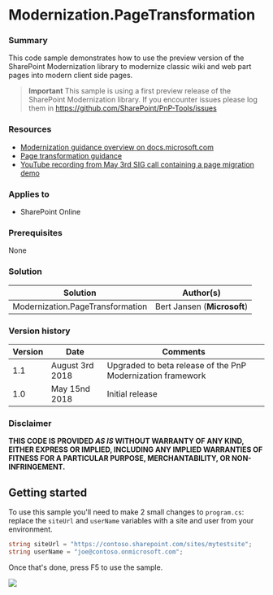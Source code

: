 # Modernization.PageTransformation #

### Summary ###

This code sample demonstrates how to use the preview version of the SharePoint Modernization library to modernize classic wiki and web part pages into modern client side pages.

> **Important**
> This sample is using a first preview release of the SharePoint Modernization library. If you encounter issues please log them in https://github.com/SharePoint/PnP-Tools/issues

### Resources ###

- [Modernization guidance overview on docs.microsoft.com](https://aka.ms/sppnp-modernize)
- [Page transformation guidance](https://docs.microsoft.com/en-us/sharepoint/dev/transform/modernize-userinterface-site-pages)
- [YouTube recording from May 3rd SIG call containing a page migration demo](https://youtu.be/Uf2f8ISBpVg?t=15m31s)

### Applies to ###

- SharePoint Online

### Prerequisites ###

None

### Solution ###

Solution | Author(s)
---------|----------
Modernization.PageTransformation | Bert Jansen (**Microsoft**)

### Version history ###

Version  | Date | Comments
---------| -----| --------
1.1  | August 3rd 2018 | Upgraded to beta release of the PnP Modernization framework
1.0  | May 15nd 2018 | Initial release

### Disclaimer ###

**THIS CODE IS PROVIDED *AS IS* WITHOUT WARRANTY OF ANY KIND, EITHER EXPRESS OR IMPLIED, INCLUDING ANY IMPLIED WARRANTIES OF FITNESS FOR A PARTICULAR PURPOSE, MERCHANTABILITY, OR NON-INFRINGEMENT.**

## Getting started ##

To use this sample you'll need to make 2 small changes to `program.cs`: replace the `siteUrl` and `userName` variables with a site and user from your environment.

```c#
string siteUrl = "https://contoso.sharepoint.com/sites/mytestsite";
string userName = "joe@contoso.onmicrosoft.com";
```

Once that's done, press F5 to use the sample.

<img src="https://telemetry.sharepointpnp.com/pnp/samples/Modernization.PageTransformation" />
